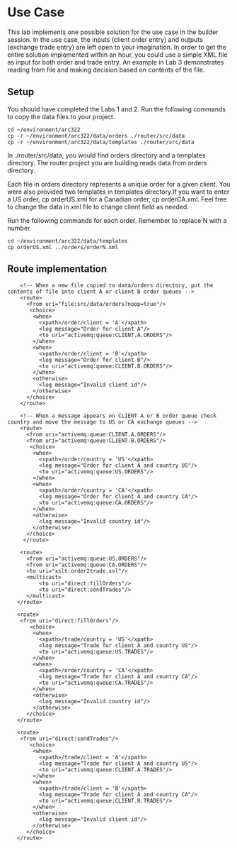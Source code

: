 # Use Case 

This lab implements one possible solution for the use case in the builder session. In the use case, the inputs (client order entry) and outputs (exchange trade entry) are left open to your imagination. In order to get the entire solution implemented within an hour, you could use a simple XML file as input for both order and trade entry. An example in Lab 3 demonstrates reading from file and making decision based on contents of the file.

## Setup

You should have completed the Labs 1 and 2. Run the following commands to copy the data files to your project.

```
cd ~/environment/arc322
cp -r ~/environment/arc322/data/orders ./router/src/data
cp -r ~/environment/arc322/data/templates ./router/src/data
```

In ./router/src/data, you would find orders directory and a templates directory. The router project you are building reads data from orders directory.

Each file in orders directory represents a unique order for a given client. You were also provided two templates in templates directory.If you want to enter a US order, cp orderUS.xml for a Canadian order, cp orderCA.xml. Feel free to change the data in xml file to change client field as needed.

Run the following commands for each order. Remember to replace N with a number.

```
cd ~/environment/arc322/data/templates
cp orderUS.xml ../orders/orderN.xml
```

## Route implementation

```
    <!-- When a new file copied to data/orders directory, put the contents of file into client A or client B order queues -->
    <route>
      <from uri="file:src/data/orders?noop=true"/>
       <choice>
        <when>
          <xpath>/order/client = 'A'</xpath>
          <log message="Order for client A"/>
          <to uri="activemq:queue:CLIENT.A.ORDERS"/>
        </when>
        <when>
          <xpath>/order/client = 'B'</xpath>
          <log message="Order for client B"/>
          <to uri="activemq:queue:CLIENT.B.ORDERS"/>
        </when>        
        <otherwise>
          <log message="Invalid client id"/>
        </otherwise>
      </choice>     
    </route>
    
    <!-- When a message appears on CLIENT A or B order queue check country and move the message to US or CA exchange queues --> 
    <route>
      <from uri="activemq:queue:CLIENT.A.ORDERS"/>
      <from uri="activemq:queue:CLIENT.B.ORDERS"/>
       <choice>
        <when>
          <xpath>/order/country = 'US'</xpath>
          <log message="Order for client A and country US"/>
          <to uri="activemq:queue:US.ORDERS"/>
        </when>
        <when>
          <xpath>/order/country = 'CA'</xpath>
          <log message="Order for client A and country CA"/>
          <to uri="activemq:queue:CA.ORDERS"/>
        </when>        
        <otherwise>
          <log message="Invalid country id"/>
        </otherwise>
      </choice>     
     </route>   
     
    <route>
      <from uri="activemq:queue:US.ORDERS"/>
      <from uri="activemq:queue:CA.ORDERS"/>
      <to uri="xslt:order2trade.xsl"/>
      <multicast>
          <to uri="direct:fillOrders"/>
          <to uri="direct:sendTrades"/>
      </multicast>
   </route>  
   
   <route>
    <from uri="direct:fillOrders"/>
       <choice>
        <when>
          <xpath>/trade/country = 'US'</xpath>
          <log message="Trade for client A and country US"/>
          <to uri="activemq:queue:US.TRADES"/>
        </when>
        <when>
          <xpath>/order/country = 'CA'</xpath>
          <log message="Trade for client A and country CA"/>
          <to uri="activemq:queue:CA.TRADES"/>
        </when>        
        <otherwise>
          <log message="Invalid country id"/>
        </otherwise>
      </choice>        
   </route>
   
   <route>
    <from uri="direct:sendTrades"/>
       <choice>
        <when>
          <xpath>/trade/client = 'A'</xpath>
          <log message="Trade for client A and country US"/>
          <to uri="activemq:queue:CLIENT.A.TRADES"/>
        </when>
        <when>
          <xpath>/trade/client = 'B'</xpath>
          <log message="Trade for client A and country CA"/>
          <to uri="activemq:queue:CLIENT.B.TRADES"/>
        </when>        
        <otherwise>
          <log message="Invalid client id"/>
        </otherwise>
      </choice>        
   </route>    
```

